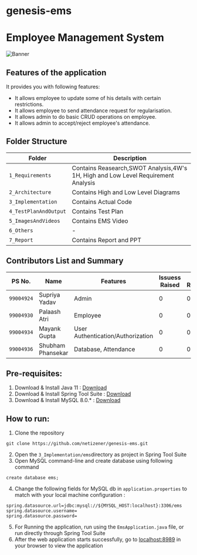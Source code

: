 # genesis-ems
# Employee Management System





![Banner](https://github.com/netizener/genesis-ems/blob/main/5_ImagesAndVideos/images/EMS_Banner.png)





## Features of the application
It provides you with following features:
* It allows employee to update some of his details with certain restrictions.
* It allows employee to send attendance request for regularisation.
* It allows admin to do basic CRUD operations on employee.
* It allows admin to accept/reject employee's attendance.








## Folder Structure
Folder             | Description
-------------------| -----------------------------------------
`1_Requirements`      | Contains Reasearch,SWOT Analysis,4W's 1H, High and Low Level Requirement Analysis
`2_Architecture`      | Contains High and Low Level Diagrams
`3_Implementation`    | Contains Actual Code
`4_TestPlanAndOutput` | Contains Test Plan
`5_ImagesAndVideos`   | Contains EMS Video
`6_Others`            | -
`7_Report`            | Contains Report and PPT 











## Contributors List and Summary
PS No. |  Name   |    Features    | Issuess Raised |Issues Resolved|
---------|-------------|----------------|----------------|---------------
`99004924` | Supriya Yadav  | Admin | 0   | 0  
`99004930` | Palaash Atri  | Employee | 0   | 0  
`99004934` | Mayank Gupta  | User Authentication/Authorization | 0   | 0  
`99004936` | Shubham Phansekar  | Database, Attendance | 0   | 0  




## Pre-requisites:

 1. Download & Install Java 11 : [Download](https://www.oracle.com/java/technologies/downloads/)
 2. Download & Install Spring Tool Suite : [Download](https://spring.io/tools)
 3. Download & Install MySQL 8.0.* : [Download](https://dev.mysql.com/downloads/installer/)
  

## How to run:

 1. Clone the repository
  ```
  git clone https://github.com/netizener/genesis-ems.git
  ```
 2. Open the `3_Implementation/ems`directory as project in Spring Tool Suite
 3. Open MySQL command-line and create database using following command
  ```
  create database ems;
  ```

 4. Change the following fields for MySQL db in `application.properties` to match with your local machine configuration :
 ```
spring.datasource.url=jdbc:mysql://${MYSQL_HOST:localhost}:3306/ems
spring.datasource.username=
spring.datasource.password=
 ```
 5. For Running the application, run using the `EmsApplication.java` file, or run directly through Spring Tool Suite
 6. After the web application starts successfully, go to [localhost:8989](http://localhost:8989) in your browser to view the application




